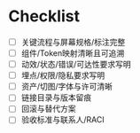 # Checklist

- [ ] 关键流程与屏幕规格/标注完整
- [ ] 组件/Token映射清晰且可追溯
- [ ] 动效/状态/错误/可达性要求写明
- [ ] 埋点/权限/隐私要求写明
- [ ] 资产/切图/字体与许可清晰
- [ ] 链接目录与版本留痕
- [ ] 回滚与替代方案
- [ ] 验收标准与联系人/RACI
